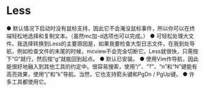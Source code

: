 # Less

  ● 默认情况下启动时没有鼠标支持，因此它不会淹没鼠标事件，所以你可以在终端轻松地选择和复制文本。（虽然mc加-d选项也可以完成。）
  ● 可轻松处理大文件。我选择转换到Less的主要原因是，如果我要检查大型日志文件，在我到处导航，例如检查文件的末尾的时候，mcview不会完全切断它。Less就很快，只需按下“G”就行，然后按“g”就能回到起点。
  ● 默认已安装。
  ● 使用Vim作导航，因此能很好地融入到其他工具的约定中。很容易搜索，使用“/”、“?”、“n”和“N”键能有高亮效果，使用“j”和“k”导航。当然，它也支持箭头键和PgDn / PgUp键。
  ● 许多工具都使用它。
